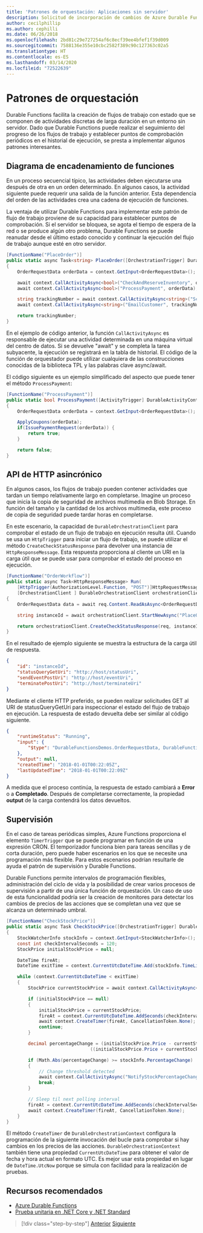 ```yaml
---
title: 'Patrones de orquestación: Aplicaciones sin servidor'
description: Solicitud de incorporación de cambios de Azure Durable Functions
author: cecilphillip
ms.author: cephilli
ms.date: 06/26/2018
ms.openlocfilehash: 2bd81c29e727254af6c8ecf39ee4bfef1f39d009
ms.sourcegitcommit: 7588136e355e10cbc2582f389c90c127363c02a5
ms.translationtype: HT
ms.contentlocale: es-ES
ms.lasthandoff: 03/14/2020
ms.locfileid: "72522639"
---
```

# <a name="orchestration-patterns"></a>Patrones de orquestación

Durable Functions facilita la creación de flujos de trabajo con estado que se componen de actividades discretas de larga duración en un entorno sin servidor. Dado que Durable Functions puede realizar el seguimiento del progreso de los flujos de trabajo y establecer puntos de comprobación periódicos en el historial de ejecución, se presta a implementar algunos patrones interesantes.

## <a name="function-chaining"></a>Diagrama de encadenamiento de funciones

En un proceso secuencial típico, las actividades deben ejecutarse una después de otra en un orden determinado. En algunos casos, la actividad siguiente puede requerir una salida de la función anterior. Esta dependencia del orden de las actividades crea una cadena de ejecución de funciones.

La ventaja de utilizar Durable Functions para implementar este patrón de flujo de trabajo proviene de su capacidad para establecer puntos de comprobación. Si el servidor se bloquea, se agota el tiempo de espera de la red o se produce algún otro problema, Durable Functions se puede reanudar desde el último estado conocido y continuar la ejecución del flujo de trabajo aunque esté en otro servidor.

```csharp
[FunctionName("PlaceOrder")]
public static async Task<string> PlaceOrder([OrchestrationTrigger] DurableOrchestrationContext context)
{
    OrderRequestData orderData = context.GetInput<OrderRequestData>();

    await context.CallActivityAsync<bool>("CheckAndReserveInventory", orderData);
    await context.CallActivityAsync<bool>("ProcessPayment", orderData);

    string trackingNumber = await context.CallActivityAsync<string>("ScheduleShipping", orderData);
    await context.CallActivityAsync<string>("EmailCustomer", trackingNumber);

    return trackingNumber;
}
```

En el ejemplo de código anterior, la función `CallActivityAsync` es responsable de ejecutar una actividad determinada en una máquina virtual del centro de datos. Si se devuelve "await" y se completa la tarea subyacente, la ejecución se registrará en la tabla de historial. El código de la función de orquestador puede utilizar cualquiera de las construcciones conocidas de la biblioteca TPL y las palabras clave async/await.

El código siguiente es un ejemplo simplificado del aspecto que puede tener el método `ProcessPayment`:

```csharp
[FunctionName("ProcessPayment")]
public static bool ProcessPayment([ActivityTrigger] DurableActivityContext context)
{
    OrderRequestData orderData = context.GetInput<OrderRequestData>();

    ApplyCoupons(orderData);
    if(IssuePaymentRequest(orderData)) {
        return true;
    }

    return false;
}
```

## <a name="asynchronous-http-apis"></a>API de HTTP asincrónico

En algunos casos, los flujos de trabajo pueden contener actividades que tardan un tiempo relativamente largo en completarse. Imagine un proceso que inicia la copia de seguridad de archivos multimedia en Blob Storage. En función del tamaño y la cantidad de los archivos multimedia, este proceso de copia de seguridad puede tardar horas en completarse.

En este escenario, la capacidad de `DurableOrchestrationClient` para comprobar el estado de un flujo de trabajo en ejecución resulta útil. Cuando se usa un `HttpTrigger` para iniciar un flujo de trabajo, se puede utilizar el método `CreateCheckStatusResponse` para devolver una instancia de `HttpResponseMessage`. Esta respuesta proporciona al cliente un URI en la carga útil que se puede usar para comprobar el estado del proceso en ejecución.

```csharp
[FunctionName("OrderWorkflow")]
public static async Task<HttpResponseMessage> Run(
    [HttpTrigger(AuthorizationLevel.Function, "POST")]HttpRequestMessage req,
    [OrchestrationClient ] DurableOrchestrationClient orchestrationClient)
{
    OrderRequestData data = await req.Content.ReadAsAsync<OrderRequestData>();

    string instanceId = await orchestrationClient.StartNewAsync("PlaceOrder", data);

    return orchestrationClient.CreateCheckStatusResponse(req, instanceId);
}
```

En el resultado de ejemplo siguiente se muestra la estructura de la carga útil de respuesta.

```json
{
    "id": "instanceId",
    "statusQueryGetUri": "http://host/statusUri",
    "sendEventPostUri": "http://host/eventUri",
    "terminatePostUri": "http://host/terminateUri"
}
```

Mediante el cliente HTTP preferido, se pueden realizar solicitudes GET al URI de statusQueryGetUri para inspeccionar el estado del flujo de trabajo en ejecución. La respuesta de estado devuelta debe ser similar al código siguiente.

```json
{
    "runtimeStatus": "Running",
    "input": {
        "$type": "DurableFunctionsDemos.OrderRequestData, DurableFunctionsDemos"
    },
    "output": null,
    "createdTime": "2018-01-01T00:22:05Z",
    "lastUpdatedTime": "2018-01-01T00:22:09Z"
}
```

A medida que el proceso continúa, la respuesta de estado cambiará a **Error** o a **Completado**. Después de completarse correctamente, la propiedad **output** de la carga contendrá los datos devueltos.

## <a name="monitoring"></a>Supervisión

En el caso de tareas periódicas simples, Azure Functions proporciona el elemento `TimerTrigger` que se puede programar en función de una expresión CRON. El temporizador funciona bien para tareas sencillas y de corta duración, pero puede haber escenarios en los que se necesite una programación más flexible. Para estos escenarios podrían resultarle de ayuda el patrón de supervisión y Durable Functions.

Durable Functions permite intervalos de programación flexibles, administración del ciclo de vida y la posibilidad de crear varios procesos de supervisión a partir de una única función de orquestación. Un caso de uso de esta funcionalidad podría ser la creación de monitores para detectar los cambios de precios de las acciones que se completan una vez que se alcanza un determinado umbral.

```csharp
[FunctionName("CheckStockPrice")]
public static async Task CheckStockPrice([OrchestrationTrigger] DurableOrchestrationContext context)
{
    StockWatcherInfo stockInfo = context.GetInput<StockWatcherInfo>();
    const int checkIntervalSeconds = 120;
    StockPrice initialStockPrice = null;

    DateTime fireAt;
    DateTime exitTime = context.CurrentUtcDateTime.Add(stockInfo.TimeLimit);

    while (context.CurrentUtcDateTime < exitTime)
    {
        StockPrice currentStockPrice = await context.CallActivityAsync<StockPrice>("GetStockPrice", stockInfo);

        if (initialStockPrice == null)
        {
            initialStockPrice = currentStockPrice;
            fireAt = context.CurrentUtcDateTime.AddSeconds(checkIntervalSeconds);
            await context.CreateTimer(fireAt, CancellationToken.None);
            continue;
        }

        decimal percentageChange = (initialStockPrice.Price - currentStockPrice.Price) /
                               ((initialStockPrice.Price + currentStockPrice.Price) / 2);

        if (Math.Abs(percentageChange) >= stockInfo.PercentageChange)
        {
            // Change threshold detected
            await context.CallActivityAsync("NotifyStockPercentageChange", currentStockPrice);
            break;
        }

        // Sleep til next polling interval
        fireAt = context.CurrentUtcDateTime.AddSeconds(checkIntervalSeconds);
        await context.CreateTimer(fireAt, CancellationToken.None);
    }
}
```

El método `CreateTimer` de `DurableOrchestrationContext` configura la programación de la siguiente invocación del bucle para comprobar si hay cambios en los precios de las acciones. `DurableOrchestrationContext` también tiene una propiedad `CurrentUtcDateTime` para obtener el valor de fecha y hora actual en formato UTC. Es mejor usar esta propiedad en lugar de `DateTime.UtcNow` porque se simula con facilidad para la realización de pruebas.

## <a name="recommended-resources"></a>Recursos recomendados

- [Azure Durable Functions](https://docs.microsoft.com/azure/azure-functions/durable-functions-overview)
- [Prueba unitaria en .NET Core y .NET Standard](../../core/testing/index.md)

>[!div class="step-by-step"]
>[Anterior](durable-azure-functions.md)
>[Siguiente](serverless-business-scenarios.md)

